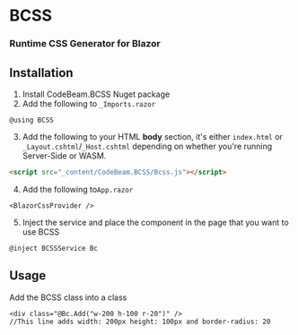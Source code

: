 # BCSS
### Runtime CSS Generator for Blazor

## Installation
1. Install CodeBeam.BCSS Nuget package
2. Add the following to `_Imports.razor`
```razor
@using BCSS
```
3. Add the following to your HTML **body** section, it's either `index.html` or `_Layout.cshtml`/`_Host.cshtml` depending on whether you're running Server-Side or WASM.
```html
<script src="_content/CodeBeam.BCSS/Bcss.js"></script>
```
4. Add the following to`App.razor`
```razor
<BlazorCssProvider />
```
5. Inject the service and place the component in the page that you want to use BCSS
```razor
@inject BCSSService Bc
```

## Usage
Add the BCSS class into a class
```razor
<div class="@Bc.Add("w-200 h-100 r-20")" />
//This line adds width: 200px height: 100px and border-radius: 20
```
